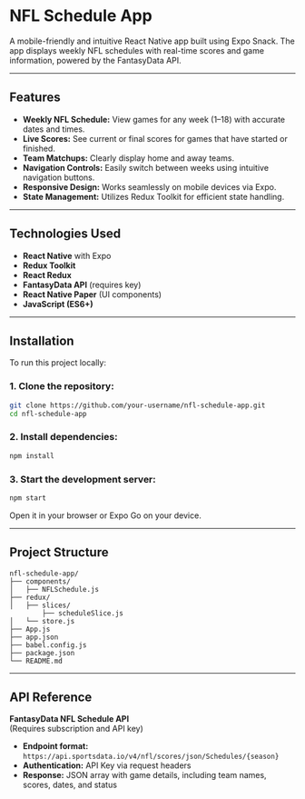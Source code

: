 # NFL Schedule App

A mobile-friendly and intuitive React Native app built using Expo Snack. The app displays weekly NFL schedules with real-time scores and game information, powered by the FantasyData API.

---

## Features

- **Weekly NFL Schedule:** View games for any week (1–18) with accurate dates and times.
- **Live Scores:** See current or final scores for games that have started or finished.
- **Team Matchups:** Clearly display home and away teams.
- **Navigation Controls:** Easily switch between weeks using intuitive navigation buttons.
- **Responsive Design:** Works seamlessly on mobile devices via Expo.
- **State Management:** Utilizes Redux Toolkit for efficient state handling.

---

## Technologies Used

- **React Native** with Expo
- **Redux Toolkit**
- **React Redux**
- **FantasyData API** (requires key)
- **React Native Paper** (UI components)
- **JavaScript (ES6+)**

---

## Installation

To run this project locally:

### 1. Clone the repository:

```bash
git clone https://github.com/your-username/nfl-schedule-app.git
cd nfl-schedule-app
```

### 2. Install dependencies:

```bash
npm install
```

### 3. Start the development server:

```bash
npm start
```

Open it in your browser or Expo Go on your device.

---

## Project Structure

```
nfl-schedule-app/
├── components/
│   ├── NFLSchedule.js
├── redux/
│   ├── slices/
        ├── scheduleSlice.js
│   └── store.js
├── App.js
├── app.json
├── babel.config.js
├── package.json
└── README.md
```

---

## API Reference

**FantasyData NFL Schedule API**\
(Requires subscription and API key)

- **Endpoint format:**\
  `https://api.sportsdata.io/v4/nfl/scores/json/Schedules/{season}`
- **Authentication:** API Key via request headers
- **Response:** JSON array with game details, including team names, scores, dates, and status
